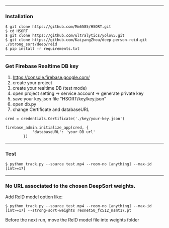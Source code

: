 * * *

### Installation
```
$ git clone https://github.com/Mm6585/HSORT.git
$ cd HSORT
$ git clone https://github.com/ultralytics/yolov5.git
$ git clone https://github.com/KaiyangZhou/deep-person-reid.git ./strong_sort/deep/reid
$ pip install -r requirements.txt
```

* * *

### Get Firebase Realtime DB key
1. https://console.firebase.google.com/
2. create your project
3. create your realtime DB (test mode)
4. open project setting -> service account -> generate private key
5. save your key.json file "HSORT/key/key.json"
6. open db.py
7. change Certificate and databaseURL
```
cred = credentials.Certificate('./key/your-key.json')

firebase_admin.initialize_app(cred, {
            'databaseURL': 'your DB url'
        })
```

* * *

### Test
```
$ python track.py --source test.mp4 --room-no [anything] --max-id [int>=17]
```

* * *

### No URL associated to the chosen DeepSort weights.

Add ReID model option like:
```
$ python track.py --source test.mp4 --room-no [anything] --max-id [int>=17] --strong-sort-weights resnet50_fc512_msmt17.pt
```
Before the next run, move the ReID model file into weights folder
